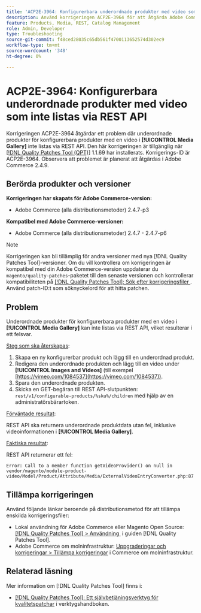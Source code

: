 ```yaml
---
title: 'ACP2E-3964: Konfigurerbara underordnade produkter med video som inte listas via REST API'
description: Använd korrigeringen ACP2E-3964 för att åtgärda Adobe Commerce-problemet där underordnade produkter i konfigurerbara produkter med en video i [!UICONTROL Media Gallery] inte listas via REST API.
feature: Products, Media, REST, Catalog Management
role: Admin, Developer
type: Troubleshooting
source-git-commit: f48ced28035c65db561f4700113652574d302ec9
workflow-type: tm+mt
source-wordcount: '348'
ht-degree: 0%

---
```



# ACP2E-3964: Konfigurerbara underordnade produkter med video som inte listas via REST API

Korrigeringen ACP2E-3964 åtgärdar ett problem där underordnade produkter för konfigurerbara produkter med en video i **[!UICONTROL Media Gallery]** inte listas via REST API. Den här korrigeringen är tillgänglig när [[!DNL Quality Patches Tool (QPT)]](/help/tools/quality-patches-tool/quality-patches-tool-to-self-serve-quality-patches.md) 1.1.69 har installerats. Korrigerings-ID är ACP2E-3964. Observera att problemet är planerat att åtgärdas i Adobe Commerce 2.4.9.

## Berörda produkter och versioner

**Korrigeringen har skapats för Adobe Commerce-version:**

* Adobe Commerce (alla distributionsmetoder) 2.4.7-p3

**Kompatibel med Adobe Commerce-versioner:**

* Adobe Commerce (alla distributionsmetoder) 2.4.7 - 2.4.7-p6

>[!NOTE]
>
>Korrigeringen kan bli tillämplig för andra versioner med nya [!DNL Quality Patches Tool]-versioner. Om du vill kontrollera om korrigeringen är kompatibel med din Adobe Commerce-version uppdaterar du `magento/quality-patches`-paketet till den senaste versionen och kontrollerar kompatibiliteten på [[!DNL Quality Patches Tool]: Sök efter korrigeringsfiler &#x200B;](https://experienceleague.adobe.com/tools/commerce-quality-patches/index.html?lang=sv-SE). Använd patch-ID:t som söknyckelord för att hitta patchen.

## Problem

Underordnade produkter för konfigurerbara produkter med en video i **[!UICONTROL Media Gallery]** kan inte listas via REST API, vilket resulterar i ett felsvar.

<u>Steg som ska återskapas</u>:

1. Skapa en ny konfigurerbar produkt och lägg till en underordnad produkt.
1. Redigera den underordnade produkten och lägg till en video under **[!UICONTROL Images and Videos]** (till exempel [https://vimeo.com/1084537](https://vimeo.com/1084537)).
1. Spara den underordnade produkten.
1. Skicka en GET-begäran till REST API-slutpunkten: `rest/v1/configurable-products/%sku%/children` med hjälp av en administratörsbärartoken.

<u>Förväntade resultat</u>:

REST API ska returnera underordnade produktdata utan fel, inklusive videoinformationen i **[!UICONTROL Media Gallery]**.

<u>Faktiska resultat</u>:

REST API returnerar ett fel:

```
Error: Call to a member function getVideoProvider() on null in vendor/magento/module-product-video/Model/Product/Attribute/Media/ExternalVideoEntryConverter.php:87
```

## Tillämpa korrigeringen

Använd följande länkar beroende på distributionsmetod för att tillämpa enskilda korrigeringsfiler:

* Lokal användning för Adobe Commerce eller Magento Open Source: [[!DNL Quality Patches Tool] > Användning &#x200B;](/help/tools/quality-patches-tool/usage.md) i guiden [!DNL Quality Patches Tool].
* Adobe Commerce om molninfrastruktur: [Uppgraderingar och korrigeringar > Tillämpa korrigeringar](https://experienceleague.adobe.com/docs/commerce-cloud-service/user-guide/develop/upgrade/apply-patches.html?lang=sv-SE) i Commerce om molninfrastruktur.

## Relaterad läsning

Mer information om [!DNL Quality Patches Tool] finns i:

* [[!DNL Quality Patches Tool]: Ett självbetjäningsverktyg för kvalitetspatchar](/help/tools/quality-patches-tool/quality-patches-tool-to-self-serve-quality-patches.md) i verktygshandboken.
